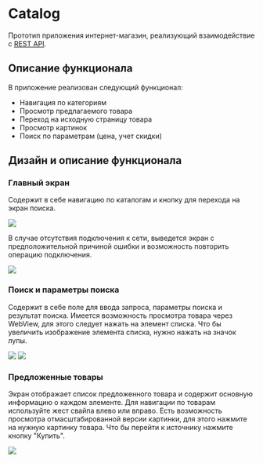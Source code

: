 # Catalog #

Прототип приложения интернет-магазин, реализующий взаимодействие с [REST API](https://github.com/dbystruev/Get-Outﬁt-Server).

## Описание функционала

В приложение реализован следующий функционал:

- Навигация по категориям
- Просмотр предлагаемого товара
- Переход на исходную страницу товара
- Просмотр картинок
- Поиск по параметрам (цена, учет скидки)

## Дизайн и описание функционала

### Главный экран

Содержит в себе навигацию по каталогам и кнопку для перехода на экран поиска.

![](/doc/image/main.png)

В случае отсутствия подключения к сети, выведется экран с предположительной причиной ошибки и возможность повторить операцию подключения.

![](/doc/image/error_handl.png)

### Поиск и параметры поиска

Содержит в себе поле для ввода запроса, параметры поиска и результат поиска.
Имеется возможность просмотра товара через WebView, для этого следует нажать на элемент списка.
Что бы увеличить изображение элемента списка, нужно нажать на значок лупы.

![](/doc/image/search.png)
![](/doc/image/option_search.png)

### Предложенные товары

Экран отображает список предложенного товара и содержит основную информацию о каждом элементе.
Для навигации по товарам используйте жест свайпа влево или вправо.
Есть возможность просмотра отмасштабированной версии картинки, для этого нажмите на нужную картинку товара.
Что бы перейти к источнику нажмите кнопку "Купить".

![](/doc/image/offers.png)

